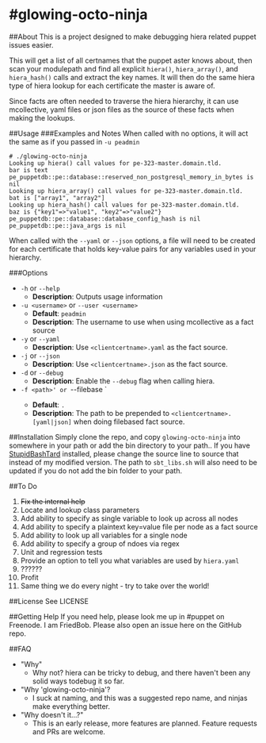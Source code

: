 #glowing-octo-ninja
==================

##About
This is a project designed to make debugging hiera related puppet issues easier.

This will get a list of all certnames that the puppet aster knows about, then scan your modulepath and find all explicit `hiera()`, `hiera_array()`, and `hiera_hash()` calls and extract the key names. It will then do the same hiera type of hiera lookup for each certificate the master is aware of.

Since facts are often needed to traverse the hiera hierarchy, it can use mcollective, yaml files or json files as the source of these facts when making the lookups.

##Usage
###Examples and Notes
When called with no options, it will act the same as if you passed in `-u peadmin`

```
# ./glowing-octo-ninja
Looking up hiera() call values for pe-323-master.domain.tld.
bar is text
pe_puppetdb::pe::database::reserved_non_postgresql_memory_in_bytes is nil
Looking up hiera_array() call values for pe-323-master.domain.tld.
bat is ["array1", "array2"]
Looking up hiera_hash() call values for pe-323-master.domain.tld.
baz is {"key1"=>"value1", "key2"=>"value2"}
pe_puppetdb::pe::database::database_config_hash is nil
pe_puppetdb::pe::java_args is nil
```

When called with the `--yaml` or `--json` options, a file will need to be created for each certificate that holds key-value pairs for any variables used in your hierarchy.

###Options
- `-h` or `--help`
  - **Description**: Outputs usage information
- `-u <username>` or `--user <username>` 
  - **Default**: `peadmin`
  - **Description**: The username to use when using mcollective as a fact source 
- `-y` or `--yaml`
  - **Description**: Use `<clientcertname>.yaml` as the fact source.
- `-j` or `--json`
  - **Description**: Use `<clientcertname>.json` as the fact source.
- `-d` or `--debug`
  - **Description**: Enable the `--debug` flag when calling hiera.
- `-f <path>' or `--filebase <path>`
  - **Default**: `.`
  - **Description**: The path to be prepended to `<clientcertname>.[yaml|json]` when doing filebased fact source.



##Installation
Simply clone the repo, and copy `glowing-octo-ninja` into somewhere in your path or add the bin directory to your path.. If you have [StupidBashTard](https://github.com/KyleJHarper/stupidbashtard) installed, please change the source line to source that instead of my modified version.  The path to  `sbt_libs.sh` will also need to be updated if you do not add the bin folder to your path.

##To Do
1. ~~Fix the internal help~~
1. Locate and lookup class parameters
2. Add ability to specify as single variable to look up across all nodes
3. Add ability to specify a plaintext key=value file per node as a fact source
4. Add ability to look up all variables for a single node
5. Add ability to specify a group of ndoes via regex
6. Unit and regression tests
7. Provide an option to tell you what variables are used by `hiera.yaml`
8. ??????
9. Profit
10. Same thing we do every night - try to take over the world!

##License
See LICENSE

##Getting Help
If you need help, please look me up in #puppet on Freenode.  I am FriedBob. Please also open an issue here on the GitHub repo.

##FAQ
- "Why"
  - Why not? hiera can be tricky to debug, and there haven't been any solid ways todebug it so far.
- "Why 'glowing-octo-ninja'?
  - I suck at naming, and this was a suggested repo name, and ninjas make everything better.
- "Why doesn't it...?"
  - This is an early release, more features are planned. Feature requests and PRs are welcome.
